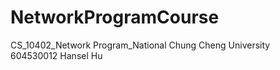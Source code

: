 # NetworkProgramCourse
CS_10402_Network Program_National Chung Cheng University<br >
604530012 Hansel Hu
